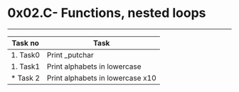 # 0x02.C- Functions, nested loops
---
|Task no	|Task	|
|---	|---	|
|1. Task0|Print _putchar|
|1. Task1|Print alphabets in lowercase|
|* Task 2|Print alphabets in lowercase x10|

